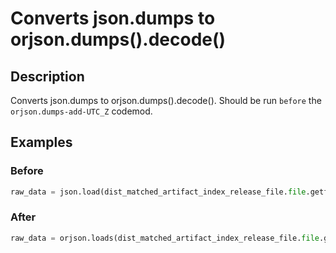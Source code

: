 # Converts json.dumps to orjson.dumps().decode()

## Description
Converts json.dumps to orjson.dumps().decode().
Should be run `before` the `orjson.dumps-add-UTC_Z` codemod.

## Examples

### Before

```python
raw_data = json.load(dist_matched_artifact_index_release_file.file.getfile())
```

### After

```python
raw_data = orjson.loads(dist_matched_artifact_index_release_file.file.getfile().read())
```

